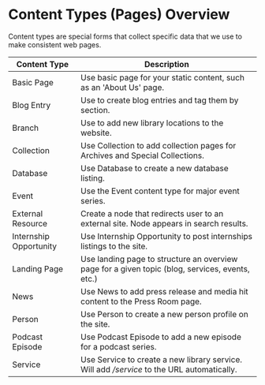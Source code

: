 # Content Types (Pages) Overview

Content types are special forms that collect specific data that we use to make consistent web pages.

Content Type | Description
------------ | -------------
Basic Page | Use basic page for your static content, such as an 'About Us' page.
Blog Entry | Use to create blog entries and tag them by section.
Branch | Use to add new library locations to the website.
Collection | Use Collection to add collection pages for Archives and Special Collections.
Database | Use Database to create a new database listing.
Event | Use the Event content type for major event series.
External Resource | Create a node that redirects user to an external site. Node appears in search results.
Internship Opportunity | Use Internship Opportunity to post internships listings to the site.
Landing Page | Use landing page to structure an overview page for a given topic (blog, services, events, etc.)
News | Use News to add press release and media hit content to the Press Room page.
Person | Use Person to create a new person profile on the site.
Podcast Episode | Use Podcast Episode to add a new episode for a podcast series.
Service | Use Service to create a new library service. Will add */service* to the URL automatically.
